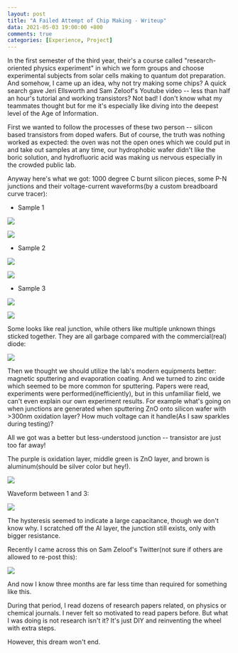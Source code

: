 ```yaml
---
layout: post
title: "A Failed Attempt of Chip Making - Writeup"
data: 2021-05-03 19:00:00 +800
comments: true
categories: [Experience, Project]
---
```


In the first semester of the third year, their's a course called "research-oriented physics experiment" in which we form groups and choose experimental subjects from solar cells making to quantum dot preparation. And somehow, I came up an idea, why not try making some chips? A quick search gave Jeri Ellsworth and Sam Zeloof's Youtube video -- less than half an hour's tutorial and working transistors? Not bad! I don't know what my teammates thought but for me it's especially like diving into the deepest level of the Age of Information. 

First we wanted to follow the processes of these two person -- silicon based transistors from doped wafers. But of course, the truth was nothing worked as expected: the oven was not the open ones which we could put in and take out samples at any time, our hydrophobic wafer didn't like the boric solution, and hydrofluoric acid was making us nervous especially in the crowded public lab. 

Anyway here's what we got: 1000 degree C burnt silicon pieces, some P-N junctions and their voltage-current waveforms(by a custom breadboard curve tracer): 

- Sample 1 

![](/MyBlog/images/chip-making/d1.png)

![](/MyBlog/images/chip-making/wf1.png)

- Sample 2 

![](/MyBlog/images/chip-making/d2.png)

![](/MyBlog/images/chip-making/wf2.png)

- Sample 3 

![](/MyBlog/images/chip-making/d3.png)

![](/MyBlog/images/chip-making/wf3.png)

Some looks like real junction, while others like multiple unknown things sticked together. They are all garbage compared with the commercial(real) diode: 

![](MyBlog/images/chip-making/commercial-diode.png)

Then we thought we should utilize the lab's modern equipments better: magnetic sputtering and evaporation coating. And we turned to zinc oxide which seemed to be more common for sputtering. Papers were read, experiments were performed(inefficiently), but in this unfamiliar field, we can't even explain our own experiment results. For example what's going on when junctions are generated when sputtering ZnO onto silicon wafer with >300nm oxidation layer? How much voltage can it handle(As I saw sparkles during testing)? 

All we got was a better but less-understood junction -- transistor are just too far away!

The purple is oxidation layer, middle green is ZnO layer, and brown is aluminum(should be silver color but hey!). 

![](/MyBlog/images/chip-making/zno1.png)

Waveform between 1 and 3:

![](/MyBlog/images/chip-making/zno1-wf.png)

The hysteresis seemed to indicate a large capacitance, though we don't know why. I scratched off the Al layer, the junction still exists, only with bigger resistance. 

Recently I came across this on Sam Zeloof's Twitter(not sure if others are allowed to re-post this): 

![](/MyBlog/images/chip-making/chip-zeloof.png)

And now I know three months are far less time than required for something like this. 

During that period, I read dozens of research papers related, on physics or chemical journals. I never felt so motivated to read papers before. But what I was doing is not research isn't it? It's just DIY and reinventing the wheel with extra steps. 

However, this dream won't end. 